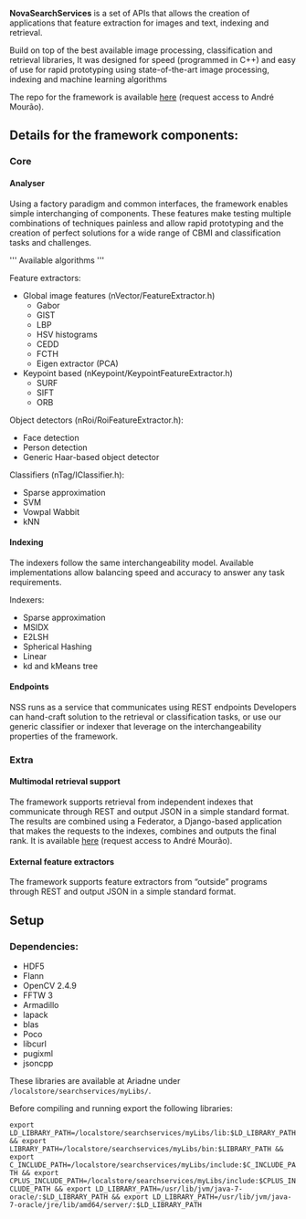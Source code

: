 **NovaSearchServices** is a set of APIs that allows the creation of
applications that feature extraction for images and text, indexing and
retrieval.

Build on top of the best available image processing, classification and
retrieval libraries, It was designed for speed (programmed in C++) and
easy of use for rapid prototyping using state-of-the-art image
processing, indexing and machine learning algorithms

The repo for the framework is available [here][] (request access to
André Mourão).

Details for the framework components:
-------------------------------------

### Core

#### Analyser

Using a factory paradigm and common interfaces, the framework enables
simple interchanging of components. These features make testing multiple
combinations of techniques painless and allow rapid prototyping and the
creation of perfect solutions for a wide range of CBMI and
classification tasks and challenges.

''' Available algorithms '''

Feature extractors:

-   Global image features (nVector/FeatureExtractor.h)
    -   Gabor
    -   GIST
    -   LBP
    -   HSV histograms
    -   CEDD
    -   FCTH
    -   Eigen extractor (PCA)
-   Keypoint based (nKeypoint/KeypointFeatureExtractor.h)
    -   SURF
    -   SIFT
    -   ORB

Object detectors (nRoi/RoiFeatureExtractor.h):

-   Face detection
-   Person detection
-   Generic Haar-based object detector

Classifiers (nTag/IClassifier.h):

-   Sparse approximation
-   SVM
-   Vowpal Wabbit
-   kNN

#### Indexing

The indexers follow the same interchangeability model. Available
implementations allow balancing speed and accuracy to answer any task
requirements.

Indexers:

-   Sparse approximation
-   MSIDX
-   E2LSH
-   Spherical Hashing
-   Linear
-   kd and kMeans tree

#### Endpoints

NSS runs as a service that communicates using REST endpoints Developers
can hand-craft solution to the retrieval or classification tasks, or use
our generic classifier or indexer that leverage on the
interchangeability properties of the framework.

### Extra

#### Multimodal retrieval support

The framework supports retrieval from independent indexes that
communicate through REST and output JSON in a simple standard format.
The results are combined using a Federator, a Django-based application
that makes the requests to the indexes, combines and outputs the final
rank. It is available [here][1] (request access to André Mourão).

#### External feature extractors

The framework supports feature extractors from “outside” programs
through REST and output JSON in a simple standard format.

Setup
-----

### Dependencies:

-   HDF5
-   Flann
-   OpenCV 2.4.9
-   FFTW 3
-   Armadillo
-   lapack
-   blas
-   Poco
-   libcurl
-   pugixml
-   jsoncpp

These libraries are available at Ariadne under
`/localstore/searchservices/myLibs/`.

Before compiling and running export the following libraries:

`export LD_LIBRARY_PATH=/localstore/searchservices/myLibs/lib:$LD_LIBRARY_PATH && export LIBRARY_PATH=/localstore/searchservices/myLibs/bin:$LIBRARY_PATH && export C_INCLUDE_PATH=/localstore/searchservices/myLibs/include:$C_INCLUDE_PATH && export CPLUS_INCLUDE_PATH=/localstore/searchservices/myLibs/include:$CPLUS_INCLUDE_PATH && export LD_LIBRARY_PATH=/usr/lib/jvm/java-7-oracle/:$LD_LIBRARY_PATH && export LD_LIBRARY_PATH=/usr/lib/jvm/java-7-oracle/jre/lib/amd64/server/:$LD_LIBRARY_PATH`

  [here]: https://bitbucket.org/a_mourao/searchservices
  [1]: https://bitbucket.org/a_mourao/federator
